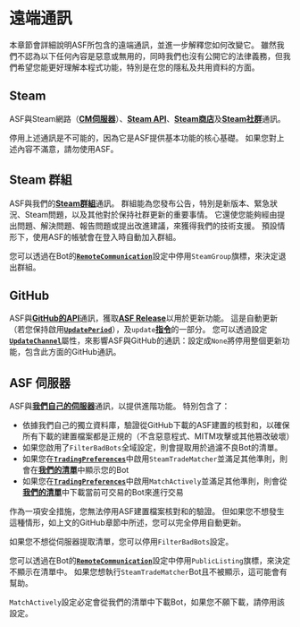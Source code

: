 # 遠端通訊

本章節會詳細說明ASF所包含的遠端通訊，並進一步解釋您如何改變它。 雖然我們不認為以下任何內容是惡意或無用的，同時我們也沒有公開它的法律義務，但我們希望您能更好理解本程式功能，特別是在您的隱私及共用資料的方面。

## Steam

ASF與Steam網路（&#8203;**[CM伺服器](https://api.steampowered.com/ISteamDirectory/GetCMList/v1?cellid=0)**&#8203;）、 &#8203;**[Steam API](https://steamcommunity.com/dev)**&#8203;、&#8203;**[Steam商店](https://store.steampowered.com)**&#8203;及&#8203;**[Steam社群](https://steamcommunity.com)**&#8203;通訊。

停用上述通訊是不可能的，因為它是ASF提供基本功能的核心基礎。 如果您對上述內容不滿意，請勿使用ASF。

## Steam 群組

ASF與我們的&#8203;**[Steam群組](https://steamcommunity.com/groups/archiasf)**&#8203;通訊。 群組能為您發布公告，特別是新版本、緊急狀況、Steam問題，以及其他對於保持社群更新的重要事情。 它還使您能夠經由提出問題、解決問題、報告問題或提出改進建議，來獲得我們的技術支援。 預設情形下，使用ASF的帳號會在登入時自動加入群組。

您可以透過在Bot的&#8203;**[`RemoteCommunication`](https://github.com/JustArchiNET/ArchiSteamFarm/wiki/Configuration-zh-TW#remotecommunication)**&#8203;設定中停用&#8203;`SteamGroup`&#8203;旗標，來決定退出群組。

## GitHub

ASF與&#8203;**[GitHub的API](https://api.github.com)**&#8203;通訊，獲取&#8203;**[ASF Release](https://github.com/JustArchiNET/ArchiSteamFarm/releases)**&#8203;以用於更新功能。 這是自動更新（若您保持啟用&#8203;**[`UpdatePeriod`](https://github.com/JustArchiNET/ArchiSteamFarm/wiki/Configuration#updateperiod)**&#8203;），及&#8203;`update`&#8203;**[指令](https://github.com/JustArchiNET/ArchiSteamFarm/wiki/Commands-zh-TW)**&#8203;的一部分。 您可以透過設定&#8203;**[`UpdateChannel`](https://github.com/JustArchiNET/ArchiSteamFarm/wiki/Configuration#updatechannel)**&#8203;屬性，來影響ASF與GitHub的通訊：設定成&#8203;`None`&#8203;將停用整個更新功能，包含此方面的GitHub通訊。

## ASF 伺服器

ASF與&#8203;**[我們自己的伺服器](https://asf.justarchi.net)**&#8203;通訊，以提供進階功能。 特別包含了：
- 依據我們自己的獨立資料庫，驗證從GitHub下載的ASF建置的核對和，以確保所有下載的建置檔案都是正規的（不含惡意程式、MITM攻擊或其他篡改破壞）
- 如果您啟用了&#8203;`FilterBadBots`&#8203;全域設定，則會提取用於過濾不良Bot的清單。
- 如果您在&#8203;**[`TradingPreferences`](https://github.com/JustArchiNET/ArchiSteamFarm/wiki/Configuration-zh-TW#tradingpreferences)**&#8203;中啟用&#8203;`SteamTradeMatcher`&#8203;並滿足其他準則，則會在&#8203;**[我們的清單](https://asf.justarchi.net/STM)**&#8203;中顯示您的Bot
- 如果您在&#8203;**[`TradingPreferences`](https://github.com/JustArchiNET/ArchiSteamFarm/wiki/Configuration-zh-TW#tradingpreferences)**&#8203;中啟用&#8203;`MatchActively`&#8203;並滿足其他準則，則會從&#8203;**[我們的清單](https://asf.justarchi.net/STM)**&#8203;中下載當前可交易的Bot來進行交易

作為一項安全措施，您無法停用ASF建置檔案核對和的驗證。 但如果您不想發生這種情形，如上文的GitHub章節中所述，您可以完全停用自動更新。

如果您不想從伺服器提取清單，您可以停用&#8203;`FilterBadBots`&#8203;設定。

您可以透過在Bot的&#8203;**[`RemoteCommunication`](https://github.com/JustArchiNET/ArchiSteamFarm/wiki/Configuration-zh-TW#remotecommunication)**&#8203;設定中停用&#8203;`PublicListing`&#8203;旗標，來決定不顯示在清單中。 如果您想執行&#8203;`SteamTradeMatcher`&#8203; Bot且不被顯示，這可能會有幫助。

`MatchActively`&#8203;設定必定會從我們的清單中下載Bot，如果您不願下載，請停用該設定。
